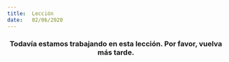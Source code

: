 ```yaml
---
title:  Lección
date:   02/06/2020
---
```


### <center>Todavía estamos trabajando en esta lección. Por favor, vuelva más tarde.</center>